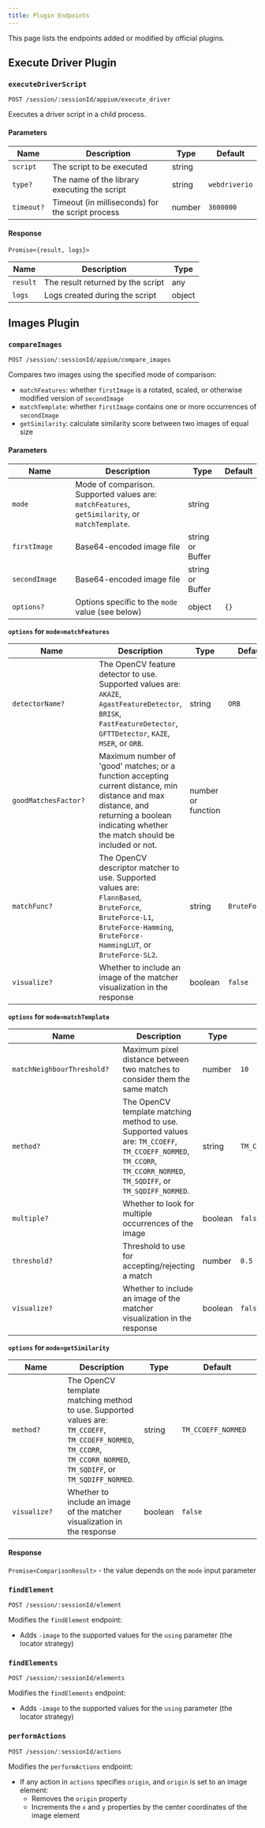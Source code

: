 ```yaml
---
title: Plugin Endpoints
---
```

<style>
  ul[data-md-component="toc"] .md-nav .md-nav {
    display: none;
  }
</style>

This page lists the endpoints added or modified by official plugins.

## Execute Driver Plugin

### `executeDriverScript`

```
POST /session/:sessionId/appium/execute_driver
```

Executes a driver script in a child process.

#### Parameters

|Name|Description|Type|Default|
|--|--|--|--|
|`script`|The script to be executed|string||
|`type?`|The name of the library executing the script|string|`webdriverio`|
|`timeout?`|Timeout (in milliseconds) for the script process|number|`3600000`|

#### Response

`Promise<{result, logs}>`

|Name|Description|Type|
|--|--|--|
|`result`|The result returned by the script|any|
|`logs`|Logs created during the script|object|

## Images Plugin

### `compareImages`

```
POST /session/:sessionId/appium/compare_images
```

Compares two images using the specified mode of comparison:

* `matchFeatures`: whether `firstImage` is a rotated, scaled, or otherwise modified version of `secondImage`
* `matchTemplate`: whether `firstImage` contains one or more occurrences of `secondImage`
* `getSimilarity`: calculate similarity score between two images of equal size

#### Parameters

|<div style="width:7em">Name</div>|Description|Type|Default|
|--|--|--|--|
|`mode`|Mode of comparison. Supported values are: `matchFeatures`, `getSimilarity`, or `matchTemplate`.|string||
|`firstImage`|Base64-encoded image file|string or Buffer||
|`secondImage`|Base64-encoded image file|string or Buffer||
|`options?`|Options specific to the `mode` value (see below)|object|`{}`|

**`options` for `mode=matchFeatures`**

|<div style="width:10em">Name</div>|Description|Type|<div style="width:6em">Default</div>|
|--|--|--|--|
|`detectorName?`|The OpenCV feature detector to use. Supported values are: `AKAZE`, `AgastFeatureDetector`, `BRISK`, `FastFeatureDetector`, `GFTTDetector`, `KAZE`, `MSER`, or `ORB`.|string|`ORB`|
|`goodMatchesFactor?`|Maximum number of 'good' matches; or a function accepting current distance, min distance and max distance, and returning a boolean indicating whether the match should be included or not.|number or function||
|`matchFunc?`|The OpenCV descriptor matcher to use. Supported values are: `FlannBased`, `BruteForce`, `BruteForce-L1`, `BruteForce-Hamming`, `BruteForce-HammingLUT`, or `BruteForce-SL2`.|string|`BruteForce`|
|`visualize?`|Whether to include an image of the matcher visualization in the response|boolean|`false`|

**`options` for `mode=matchTemplate`**

|<div style="width:13em">Name</div>|Description|Type|<div style="width:9em">Default</div>|
|--|--|--|--|
|`matchNeighbourThreshold?`|Maximum pixel distance between two matches to consider them the same match|number|`10`|
|`method?`|The OpenCV template matching method to use. Supported values are: `TM_CCOEFF`, `TM_CCOEFF_NORMED`, `TM_CCORR`, `TM_CCORR_NORMED`, `TM_SQDIFF`, or `TM_SQDIFF_NORMED`.|string|`TM_CCOEFF_NORMED`|
|`multiple?`|Whether to look for multiple occurrences of the image|boolean|`false`|
|`threshold?`|Threshold to use for accepting/rejecting a match|number|`0.5`|
|`visualize?`|Whether to include an image of the matcher visualization in the response|boolean|`false`|

**`options` for `mode=getSimilarity`**

|<div style="width:6em">Name</div>|Description|Type|<div style="width:9em">Default</div>|
|--|--|--|--|
|`method?`|The OpenCV template matching method to use. Supported values are: `TM_CCOEFF`, `TM_CCOEFF_NORMED`, `TM_CCORR`, `TM_CCORR_NORMED`, `TM_SQDIFF`, or `TM_SQDIFF_NORMED`.|string|`TM_CCOEFF_NORMED`|
|`visualize?`|Whether to include an image of the matcher visualization in the response|boolean|`false`|

#### Response

`Promise<ComparisonResult>` - the value depends on the `mode` input parameter

### `findElement`

```
POST /session/:sessionId/element
```

Modifies the `findElement` endpoint:

* Adds `-image` to the supported values for the `using` parameter (the locator strategy)

### `findElements`

```
POST /session/:sessionId/elements
```

Modifies the `findElements` endpoint:

* Adds `-image` to the supported values for the `using` parameter (the locator strategy)

### `performActions`

```
POST /session/:sessionId/actions
```

Modifies the `performActions` endpoint:

* If any action in `actions` specifies `origin`, and `origin` is set to an image element:
  * Removes the `origin` property
  * Increments the `x` and `y` properties by the center coordinates of the image element
